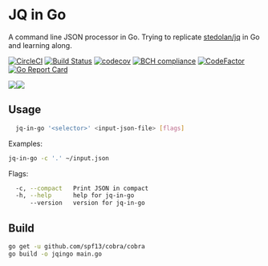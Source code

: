 # JQ in Go

A command line JSON processor in Go. Trying to replicate [stedolan/jq](https://github.com/stedolan/jq) in Go and learning along.

[![CircleCI](https://circleci.com/gh/amitkr0201/jq-in-go.svg?style=svg)](https://circleci.com/gh/amitkr0201/jq-in-go) [![Build Status](https://travis-ci.com/amitkr0201/jq-in-go.svg?branch=master)](https://travis-ci.com/amitkr0201/jq-in-go) [![codecov](https://codecov.io/gh/amitkr0201/jq-in-go/branch/master/graph/badge.svg)](https://codecov.io/gh/amitkr0201/jq-in-go) [![BCH compliance](https://bettercodehub.com/edge/badge/amitkr0201/jq-in-go?branch=master)](https://bettercodehub.com/) [![CodeFactor](https://www.codefactor.io/repository/github/amitkr0201/jq-in-go/badge)](https://www.codefactor.io/repository/github/amitkr0201/jq-in-go) [![Go Report Card](https://goreportcard.com/badge/github.com/amitkr0201/jq-in-go)](https://goreportcard.com/report/github.com/amitkr0201/jq-in-go)

[![](https://images.microbadger.com/badges/image/aku105/jq-in-go.svg)](https://microbadger.com/images/aku105/jq-in-go "Get your own image badge on microbadger.com")[![](https://images.microbadger.com/badges/version/aku105/jq-in-go.svg)](https://microbadger.com/images/aku105/jq-in-go "Get your own version badge on microbadger.com")

## Usage

```sh
  jq-in-go '<selector>' <input-json-file> [flags]
```

Examples:

``` sh
jq-in-go -c '.' ~/input.json
```

Flags:

```sh
  -c, --compact   Print JSON in compact
  -h, --help      help for jq-in-go
      --version   version for jq-in-go
```

## Build

```sh
go get -u github.com/spf13/cobra/cobra
go build -o jqingo main.go
```
